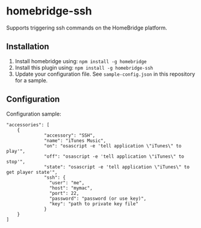 homebridge-ssh
==============

Supports triggering ssh commands on the HomeBridge platform.

## Installation

1. Install homebridge using: `npm install -g homebridge`
2. Install this plugin using: `npm install -g homebridge-ssh`
3. Update your configuration file. See `sample-config.json` in this repository for a sample.

## Configuration

Configuration sample:

```
"accessories": [
	{
              "accessory": "SSH",
              "name": "iTunes Music",
              "on": "osascript -e 'tell application \"iTunes\" to play'",
              "off": "osascript -e 'tell application \"iTunes\" to stop'",
              "state": "osascript -e 'tell application \"iTunes\" to get player state'",
              "ssh": {
                "user": "me",
                "host": "mymac",
                "port": 22,
                "password": "password (or use key)",
                "key": "path to private key file"
              }
	}
]
```
